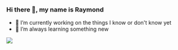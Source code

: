 ### Hi there 👋, my name is Raymond

<!--
**RaymondNalezitij/RaymondNalezitij** is a ✨ _special_ ✨ repository because its `README.md` (this file) appears on your GitHub profile.

Here are some ideas to get you started:

- 🔭 I’m currently working on ...
- 🌱 I’m currently learning ...
- 👯 I’m looking to collaborate on ...
- 🤔 I’m looking for help with ...
- 💬 Ask me about ...
- 📫 How to reach me: ...
- 😄 Pronouns: ...
- ⚡ Fun fact: ...
-->

- 🔭 I’m currently working on the things I know or don't know yet
- 🌱 I’m always learning something new

<img src="(https://img.shields.io/badge/LinkedIn-www.linkedin.com%2Fin%2Fraimonds--nalezitijs-informational)">
